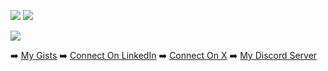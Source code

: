 ![](http://github-profile-summary-cards.vercel.app/api/cards/stats?username=a3r0id&theme=transparent) ![](http://github-profile-summary-cards.vercel.app/api/cards/most-commit-language?username=a3r0id&theme=transparent)

![](http://github-profile-summary-cards.vercel.app/api/cards/profile-details?username=a3r0id&theme=transparent)

➡️ [My Gists](https://gist.github.com/a3r0id) ➡️ [Connect On LinkedIn](https://www.linkedin.com/in/chad-g/) ➡️ [Connect On X](https://x.com/a3r0id) ➡️ [My Discord Server](https://discord.com/invite/hSyKZdWuGZ)
